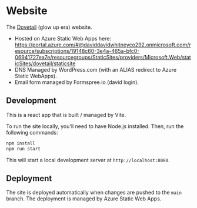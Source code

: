 # Website

The [Dovetail](https://dovetail.co.uk) (glow up era) website.

- Hosted on Azure Static Web Apps here: https://portal.azure.com/#@daviddavidwhitneyco292.onmicrosoft.com/resource/subscriptions/19148c60-3e4a-465a-bfc0-06941727ea7e/resourcegroups/StaticSites/providers/Microsoft.Web/staticSites/dovetail/staticsite
- DNS Managed by WordPress.com (with an ALIAS redirect to Azure Static WebApps).
- Email form managed by Formspree.io (david login).

## Development

This is a react app that is built / managed by Vite.

To run the site locally, you'll need to have Node.js installed. Then, run the following commands:

```bash
npm install
npm run start
```

This will start a local development server at `http://localhost:8080`.

## Deployment

The site is deployed automatically when changes are pushed to the `main` branch. The deployment is managed by Azure Static Web Apps.
